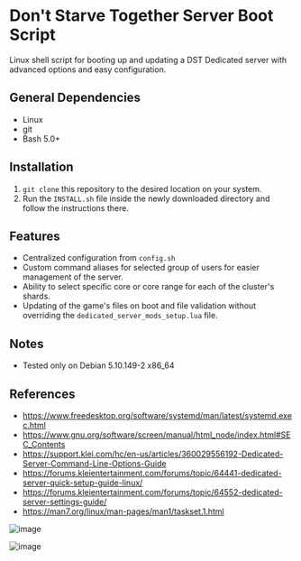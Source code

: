# Don't Starve Together Server Boot Script
Linux shell script for booting up and updating a DST Dedicated server with advanced options and easy configuration.

## General Dependencies
- Linux
- git
- Bash 5.0+

## Installation
1. `git clone` this repository to the desired location on your system.
3. Run the `INSTALL.sh` file inside the newly downloaded directory and follow the instructions there.

## Features
- Centralized configuration from `config.sh`
- Custom command aliases for selected group of users for easier management of the server.
- Ability to select specific core or core range for each of the cluster's shards.
- Updating of the game's files on boot and file validation without overriding the `dedicated_server_mods_setup.lua` file.

## Notes
- Tested only on Debian 5.10.149-2 x86_64

## References
- https://www.freedesktop.org/software/systemd/man/latest/systemd.exec.html
- https://www.gnu.org/software/screen/manual/html_node/index.html#SEC_Contents
- https://support.klei.com/hc/en-us/articles/360029556192-Dedicated-Server-Command-Line-Options-Guide
- https://forums.kleientertainment.com/forums/topic/64441-dedicated-server-quick-setup-guide-linux/
- https://forums.kleientertainment.com/forums/topic/64552-dedicated-server-settings-guide/
- https://man7.org/linux/man-pages/man1/taskset.1.html

![image](https://github.com/user-attachments/assets/de891453-18e3-405a-88bb-9b444c775b87)

![image](https://github.com/user-attachments/assets/06f0a6a1-ec9f-4ad1-aae0-4c50fa20843e)




